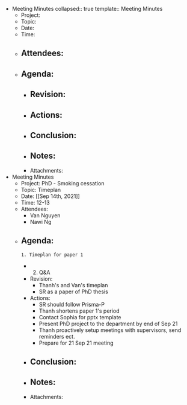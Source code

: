 - Meeting Minutes
  collapsed:: true
  template:: Meeting Minutes
	- Project:
	- Topic:
	- Date:
	- Time:
	- Attendees:
		-
	- Agenda:
		-
		- Revision:
			-
		- Actions:
			-
		- Conclusion:
			-
		- Notes:
			-
		- Attachments:
- Meeting Minutes
	- Project: PhD - Smoking cessation
	- Topic: Timeplan
	- Date: [[Sep 14th, 2021]]
	- Time: 12-13
	- Attendees:
		- Van Nguyen
		- Nawi Ng
	- Agenda:
		-
		  1. Timeplan for paper 1
		-
		  2. Q&A
		- Revision:
			- Thanh's and Van's timeplan
			- SR as a paper of PhD thesis
		- Actions:
			- SR should follow Prisma-P
			- Thanh shortens paper 1's period
			- Contact Sophia for pptx template
			- Present PhD project to the department by end of Sep 21
			- Thanh proactively setup meetings with supervisors, send reminders ect.
			- Prepare for 21 Sep 21 meeting
		- Conclusion:
			-
		- Notes:
			-
		- Attachments: